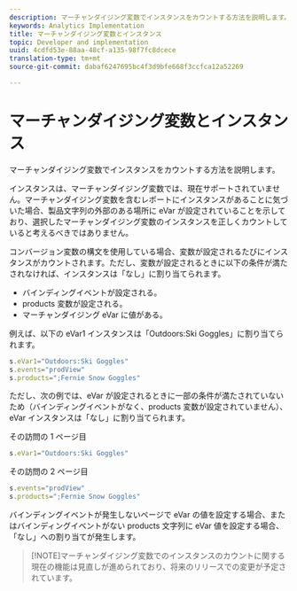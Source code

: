 ```yaml
---
description: マーチャンダイジング変数でインスタンスをカウントする方法を説明します。
keywords: Analytics Implementation
title: マーチャンダイジング変数とインスタンス
topic: Developer and implementation
uuid: 4cdfd53e-88aa-48cf-a135-98f7fc8dcece
translation-type: tm+mt
source-git-commit: dabaf6247695bc4f3d9bfe668f3ccfca12a52269

---
```



# マーチャンダイジング変数とインスタンス

マーチャンダイジング変数でインスタンスをカウントする方法を説明します。

インスタンスは、マーチャンダイジング変数では、現在サポートされていません。マーチャンダイジング変数を含むレポートにインスタンスがあることに気づいた場合、製品文字列の外部のある場所に eVar が設定されていることを示しており、選択したマーチャンダイジング変数のインスタンスを正しくカウントしていると考えるべきではありません。

コンバージョン変数の構文を使用している場合、変数が設定されるたびにインスタンスがカウントされます。ただし、変数が設定されるときに以下の条件が満たされなければ、インスタンスは「なし」に割り当てられます。

* バインディングイベントが設定される。
* products 変数が設定される。
* マーチャンダイジング eVar に値がある。

例えば、以下の eVar1 インスタンスは「Outdoors:Ski Goggles」に割り当てられます。

```js
s.eVar1="Outdoors:Ski Goggles" 
s.events="prodView" 
s.products=";Fernie Snow Goggles"
```

ただし、次の例では、eVar が設定されるときに一部の条件が満たされていないため（バインディングイベントがなく、products 変数が設定されていません）、eVar インスタンスは「なし」に割り当てられます。

その訪問の 1 ページ目

```js
s.eVar1="Outdoors:Ski Goggles"
```

その訪問の 2 ページ目

```js
s.events="prodView" 
s.products=";Fernie Snow Goggles"
```

バインディングイベントが発生しないページで eVar の値を設定する場合、またはバインディングイベントがない products 文字列に eVar 値を設定する場合、「なし」への割り当てが発生します。

>[!NOTE]マーチャンダイジング変数でのインスタンスのカウントに関する現在の機能は見直しが進められており、将来のリリースでの変更が予定されています。

